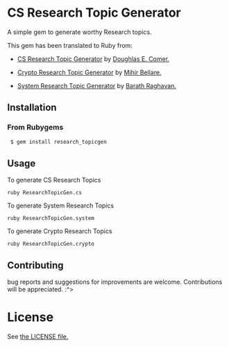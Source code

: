 # CS Research Topic Generator

A simple gem to generate worthy Research topics.

This gem has been translated to Ruby from:

- [CS Research Topic Generator](https://www.cs.purdue.edu/homes/dec/essay.topic.generator.html) by [Doughlas E. Comer.](https://www.cs.purdue.edu/homes/dec/)

- [Crypto Research Topic Generator](http://cseweb.ucsd.edu/~mihir/crypto-topic-generator.html) by [Mihir Bellare.](http://www-cse.ucsd.edu/users/mihir)

- [System Research Topic Generator](http://dept.cs.williams.edu/~barath/systems-topic-generator.html) by [Barath Raghavan.](http://www.icsi.berkeley.edu/~barath/)

## Installation
### From Rubygems

``` bash
 $ gem install research_topicgen
```

## Usage

To generate CS Research Topics
```
ruby ResearchTopicGen.cs
```

To generate System Research Topics
```
ruby ResearchTopicGen.system
```
To generate Crypto Research Topics

```
ruby ResearchTopicGen.crypto
```

## Contributing

bug reports and suggestions for improvements are welcome. Contributions will be appreciated. :^>

# License
See [the LICENSE file.](https://github.com/and-the-rest/research_topicgen/blob/master/LICENSE)
